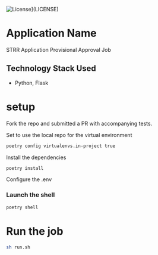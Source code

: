 ![License](https://img.shields.io/badge/License-BSD%203%20Clause-blue.svg)](LICENSE)


# Application Name
STRR Application Provisional Approval Job


## Technology Stack Used
* Python, Flask

# setup
Fork the repo and submitted a PR with accompanying tests.

Set to use the local repo for the virtual environment
```bash
poetry config virtualenvs.in-project true
```
Install the dependencies
```bash
poetry install
```

Configure the .env

### Launch the shell
```bash
poetry shell
```

# Run the job
```bash
sh run.sh
```
